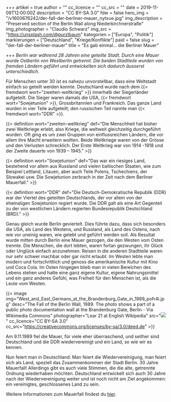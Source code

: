 +++
artikel = true
author = ""
cc_licence = ""
cc_src = ""
date = 2019-11-09T12:00:00Z
description = "CC BY-SA 3.0"
fdw = false
hero_img = "/v1600676242/der-fall-der-berliner-mauer_nytxue.jpg"
img_description = "Preserved section of the Berlin Wall along Niederkirchnerstraße"
img_photographer = "Claudio Schwarz"
img_src = "https://unsplash.com/@purzlbaum"
kategorien = ["Europa", "Politik"]
markierungen = ["Deutschland", "Kriege/Konflikte"]
paid = false
slug = "der-fall-der-berliner-mauer"
title = "Es gab einmal… die Berliner Mauer"

+++
_Berlin war während 28 Jahren eine geteilte Stadt. Durch eine Mauer wurde Ostberlin von Westberlin getrennt. Die beiden Stadtteile wurden von fremden Ländern geführt und entwickelten sich dadurch äusserst unterschiedlich._

Für Menschen unter 30 ist es nahezu unvorstellbar, dass eine Weltstadt einfach so geteilt werden konnte. Deutschland wurde nach dem {{< fremdwort wort="zweiten-weltkrieg" >}} innerhalb der Siegerländer aufgeteilt. Die Sieger waren damals die USA, {{< fremdwort wort="Sowjetunion" >}}, Grossbritannien und Frankreich. Das ganze Land wurden in vier Teile aufgeteilt; den russischen Teil nannte man {{< fremdwort wort="DDR" >}}.

{{< definition wort="zweiten-weltkrieg" def="Die Menschheit hat bisher zwei Weltkriege erlebt, also Kriege, die weltweit gleichzeitig durchgeführt wurden. Oft ging es um zwei Gruppen von einflussreichen Ländern, die vor allem ihre Macht erweitern wollten. Beide Weltkriege waren von der Grösse und den Verlusten schrecklich. Der Erste Weltkrieg war von 1914 -1918 und der Zweite dauerte von 1939 – 1945." >}}

{{< definition wort="Sowjetunion" def="Das war ein riesiges Land, bestehend vor allem aus Russland und vielen baltischen Staaten, wie zum Beispiel Lettland, Litauen, aber auch Teile Polens, Tschechiens, der Slowakei usw. Die Sowjetunion zerbrach in der Zeit nach dem Berliner Mauerfall." >}}

{{< definition wort="DDR" def="Die Deutsch-Demokratische Republik (DDR) war der Viertel des geteilten Deutschlands, der vor allem von der ehemaligen Sowjetunion regiert wurde. Die DDR galt als eine Art Gegenteil zu der von westlichen Ländern regierten Bundesrepublik Deutschland (BRD)." >}}

Genau gleich wurde Berlin geviertelt. Dies führte dazu, dass sich besonders die USA, als Land des Westens, und Russland, als Land des Ostens, nach wie vor uneinig waren, wie gelebt und geführt werden soll. Als Resultat wurde mitten durch Berlin eine Mauer gezogen, die den Westen vom Osten trennte. Die Menschen, die dort lebten, waren fortan gezwungen, ihr Glück oder Unglück einfach anzunehmen. Reisen in die anderen Stadtteile waren nur sehr schwer machbar oder gar nicht erlaubt. Im Westen lebte man modern und fortschrittlich und genoss die amerikanische Kultur mit Kino und Coca Cola. Im Osten hingegen blieb man in vielen Bereichen des Lebens stehen und hatte eine ganz eigene Kultur, eigene Nahrungsmittel und ein ganz anderes Gefühl, was Freiheit für den Menschen ist, als die Leute vom Westen.

{{< image img="West_and_East_Germans_at_the_Brandenburg_Gate_in_1989_pofr4i.jpg" desc="The Fall of the Berlin Wall, 1989. The photo shows a part of a public photo documentation wall at the Brandenburg Gate, Berlin - Via Wikimedia Commons" photographer="Lear 21 at English Wikipedia" src="![](https://commons.wikimedia.org/wiki/File:West_and_East_Germans_at_the_Brandenburg_Gate_in_1989.jpg)" cc_licence="CC BY-SA 3.0" cc_src="https://creativecommons.org/licenses/by-sa/3.0/deed.de" >}}

Am 9.11.1989 fiel die Mauer, für viele eher überraschend, und seither sind Deutschland und die DDR wiedervereinigt und ein Land, so wie wir es kennen.

Nun feiert man in Deutschland: Man feiert die Wiedervereinigung, man feiert sich als Land, speziell das Zusammenkommen der Stadt Berlin. 30 Jahre Mauerfall! Allerdings gibt es auch viele Stimmen, die die alte, getrennte Ordnung wiederhaben möchten. Deutschland entwickelt sich auch 30 Jahre nach der Wiedervereinigung weiter und ist noch nicht am Ziel angekommen: ein vereinigtes, geschlossenes Land zu sein.

Weitere Informationen zum Mauerfall findest du [hier](https://www.zdf.de/kinder/logo/der-mauerfall-100.html).